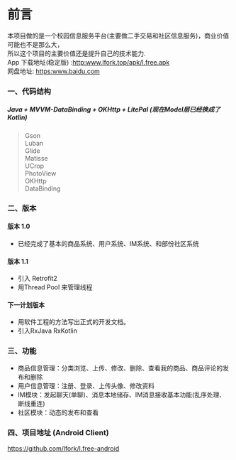

# 前言
本项目做的是一个校园信息服务平台(主要做二手交易和社区信息服务)，商业价值可能也不是那么大，<br>所以这个项目的主要价值还是提升自己的技术能力.
<br>App 下载地址(稳定版) :<http:www.lfork.top/apk/l.free.apk>
<br>网盘地址: <https:www.baidu.com>

### 一、代码结构
##### Java + MVVM-DataBinding + OKHttp + LitePal  (现在Model层已经换成了Kotlin)

> Gson
<br>Luban
<br>Glide
<br>Matisse
<br>UCrop
<br>PhotoView
<br>OKHttp
<br>DataBinding

    


### 二、版本
#### 版本 1.0
+ 已经完成了基本的商品系统、用户系统、IM系统、和部份社区系统

#### 版本 1.1
* 引入 Retrofit2
* 用Thread Pool 来管理线程

#### 下一计划版本
* 用软件工程的方法写出正式的开发文档。
* 引入RxJava RxKotlin


### 三、功能
* 商品信息管理：分类浏览、上传、修改、删除、查看我的商品、商品评论的发布和删除
* 用户信息管理：注册、登录、上传头像、修改资料
* IM模块：发起聊天(单聊)、消息本地储存、IM消息接收基本功能(乱序处理、断线重连)
* 社区模块：动态的发布和查看


### 四、项目地址 (Android Client)
<https://github.com/lfork/l.free-android>


